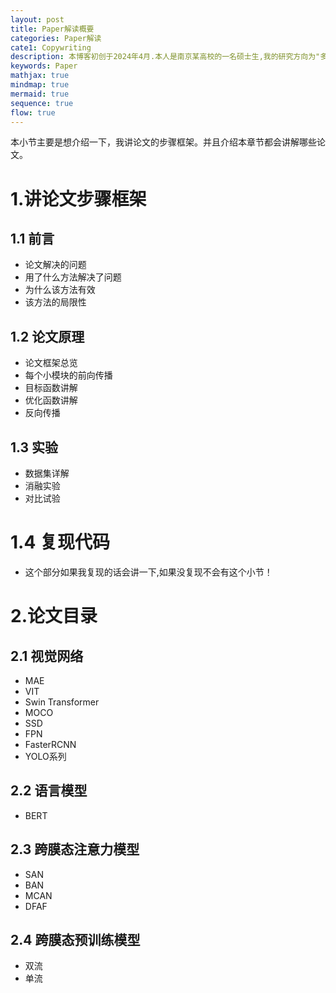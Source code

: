 ```yaml
---
layout: post
title: Paper解读概要
categories: Paper解读
cate1: Copywriting
description: 本博客初创于2024年4月.本人是南京某高校的一名硕士生,我的研究方向为"多模态学习"(数学专业).
keywords: Paper
mathjax: true
mindmap: true
mermaid: true
sequence: true
flow: true
---
```








本小节主要是想介绍一下，我讲论文的步骤框架。并且介绍本章节都会讲解哪些论文。



# 1.讲论文步骤框架

## 1.1 前言

* 论文解决的问题
* 用了什么方法解决了问题
* 为什么该方法有效
* 该方法的局限性

## 1.2 论文原理

* 论文框架总览
* 每个小模块的前向传播
* 目标函数讲解
* 优化函数讲解
* 反向传播

## 1.3 实验

* 数据集详解
* 消融实验
* 对比试验

# 1.4 复现代码

* 这个部分如果我复现的话会讲一下,如果没复现不会有这个小节！

# 2.论文目录

## 2.1 视觉网络

* MAE
* VIT
* Swin Transformer
* MOCO
* SSD
* FPN
* FasterRCNN
* YOLO系列

## 2.2 语言模型

* BERT

## 2.3 跨膜态注意力模型

* SAN
* BAN
* MCAN
* DFAF

## 2.4 跨膜态预训练模型

* 双流
* 单流
